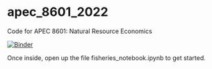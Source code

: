 # apec_8601_2022
Code for APEC 8601: Natural Resource Economics

[![Binder](https://mybinder.org/badge_logo.svg)](https://mybinder.org/v2/gh/jandrewjohnson/apec_8601_2022/HEAD)

Once inside, open up the file fisheries_notebook.ipynb to get started.